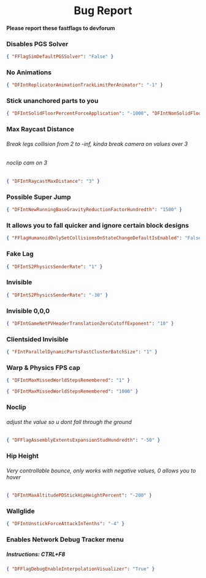 <h1 align="center">Bug Report</h1>

#### Please report these fastflags to devforum

### Disables PGS Solver
```json
{ "FFlagSimDefaultPGSSolver": "False" }
```
### No Animations
```json
{ "DFIntReplicatorAnimationTrackLimitPerAnimator": "-1" }
```
### Stick unanchored parts to you
```json
{ "DFIntSolidFloorPercentForceApplication": "-1000", "DFIntNonSolidFloorPercentForceApplication": "-5000" }
```
### Max Raycast Distance
###### Break legs collision from 2 to -inf, kinda break camera on values over 3
###### noclip cam on 3
```json
{ "DFIntRaycastMaxDistance": "3" }
```
### Possible Super Jump
```json
{ "DFIntNewRunningBaseGravityReductionFactorHundredth": "1500" }
```
### It allows you to fall quicker and ignore certain block designs
```json
{ "FFlagHumanoidOnlySetCollisionsOnStateChangeDefaultIsEnabled": "False", "FFlagHumanoidParallelFasterSetCollision": "True" }
```
### Fake Lag
```json
{ "DFIntS2PhysicsSenderRate": "1" }
```
### Invisible
```json
{ "DFIntS2PhysicsSenderRate": "-30" }
```
### Invisible 0,0,0
```json
{ "DFIntGameNetPVHeaderTranslationZeroCutoffExponent": "10" }
```
### Clientsided Invisible
```json
{ "FIntParallelDynamicPartsFastClusterBatchSize": "1" }
```
### Warp & Physics FPS cap
```json
{ "DFIntMaxMissedWorldStepsRemembered": "1" }
```
```json
{ "DFIntMaxMissedWorldStepsRemembered": "1000" }
```
### Noclip
###### adjust the value so u dont fall through the ground
```json
{ "DFFlagAssemblyExtentsExpansionStudHundredth": "-50" }
```
### Hip Height
###### Very controllable bounce, only works with negative values, 0 allows you to hover
```json
{ "DFIntMaxAltitudePDStickHipHeightPercent": "-200" }
```
### Wallglide
```json
{ "DFIntUnstickForceAttackInTenths": "-4" }
```
### Enables Network Debug Tracker menu
##### Instructions: CTRL+F8
```json
{ "DFFlagDebugEnableInterpolationVisualizer": "True" }
```
